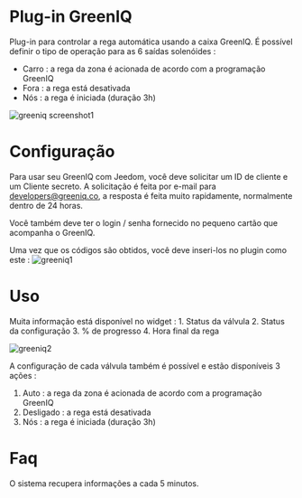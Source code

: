 # Plug-in GreenIQ 

Plug-in para controlar a rega automática usando a caixa GreenIQ. É possível definir o tipo de operação para as 6 saídas solenóides : 

- Carro : a rega da zona é acionada de acordo com a programação GreenIQ 
- Fora : a rega está desativada 
- Nós : a rega é iniciada (duração 3h)

![greeniq screenshot1](../images/greeniq_screenshot1.png)

# Configuração 

Para usar seu GreenIQ com Jeedom, você deve solicitar um ID de cliente e um Cliente secreto. A solicitação é feita por e-mail para <developers@greeniq.co>, a resposta é feita muito rapidamente, normalmente dentro de 24 horas.

Você também deve ter o login / senha fornecido no pequeno cartão que acompanha o GreenIQ.

Uma vez que os códigos são obtidos, você deve inseri-los no plugin como este : ![greeniq1](../images/greeniq1.png)

# Uso 

Muita informação está disponível no widget : 1. Status da válvula 2. Status da configuração 3. % de progresso 4. Hora final da rega

![greeniq2](../images/greeniq2.png)

A configuração de cada válvula também é possível e estão disponíveis 3 ações :

1. Auto : a rega da zona é acionada de acordo com a programação GreenIQ
2. Desligado : a rega está desativada
3. Nós : a rega é iniciada (duração 3h)

# Faq 

O sistema recupera informações a cada 5 minutos.

